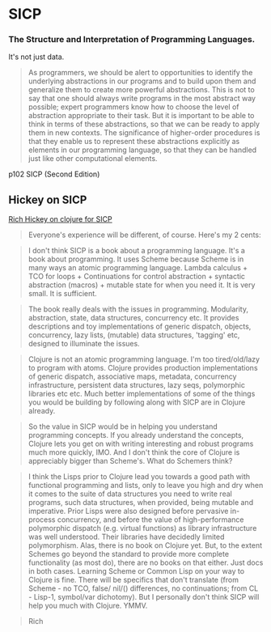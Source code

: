 # SICP
### The Structure and Interpretation of Programming Languages.

It's not just data.

> As programmers, we should be alert to opportunities to identify the underlying abstractions in our programs and to build upon them and generalize them to create more powerful abstractions. This is not to say that one should always write programs in the most abstract way possible; expert programmers know how to choose the level of abstraction appropriate to their task. But it is important to be able to think in terms of these abstractions, so that we can be ready to apply them in new contexts. The significance of higher-order procedures is that they enable us to represent these abstractions explicitly as elements in our programming language, so that they can be handled just like other computational elements.

p102 SICP (Second Edition)


## Hickey on SICP

[Rich Hickey on clojure for SICP](https://groups.google.com/g/clojure/c/jyOuJFukpmE/m/aZjWHBnsQ74J?pli=1)

> Everyone's experience will be different, of course. Here's my 2 cents:

> I don't think SICP is a book about a programming language. It's a book about programming. It uses Scheme because Scheme is in many ways an atomic programming language. Lambda calculus + TCO for loops + Continuations for control abstraction + syntactic abstraction (macros) + mutable state for when you need it. It is very small. It is  sufficient.

> The book really deals with the issues in programming. Modularity, abstraction, state, data structures, concurrency etc. It provides descriptions and toy implementations of generic dispatch, objects, concurrency, lazy lists, (mutable) data structures, 'tagging' etc, designed to illuminate the issues.  

> Clojure is not an atomic programming language. I'm too tired/old/lazy to program with atoms. Clojure provides production implementations of generic dispatch, associative maps, metadata, concurrency infrastructure, persistent data structures, lazy seqs, polymorphic libraries etc etc. Much better implementations of some of the things you would be building by following along with SICP are in Clojure already.

> So the value in SICP would be in helping you understand programming concepts. If you already understand the concepts, Clojure lets you get on with writing interesting and robust programs much more quickly, IMO. And I don't think the core of Clojure is appreciably bigger than Scheme's. What do Schemers think?

> I think the Lisps prior to Clojure lead you towards a good path with functional programming and lists, only to leave you high and dry when it comes to the suite of data structures you need to write real programs, such data structures, when provided, being mutable and imperative. Prior Lisps were also designed before pervasive in-process concurrency, and before the value of high-performance polymorphic dispatch (e.g. virtual functions) as library infrastructure was well understood. Their libraries have decidedly limited polymorphism. Alas, there is no book on Clojure yet. But, to the extent Schemes go beyond the standard to provide more complete functionality (as most do), there are no books on that either. Just docs in both cases. Learning Scheme or Common Lisp on your way to Clojure is fine. There will be specifics that don't translate (from Scheme - no TCO, false/ nil/() differences, no continuations; from CL - Lisp-1, symbol/var dichotomy). But I personally don't think SICP will help you much with Clojure. YMMV.

> Rich

